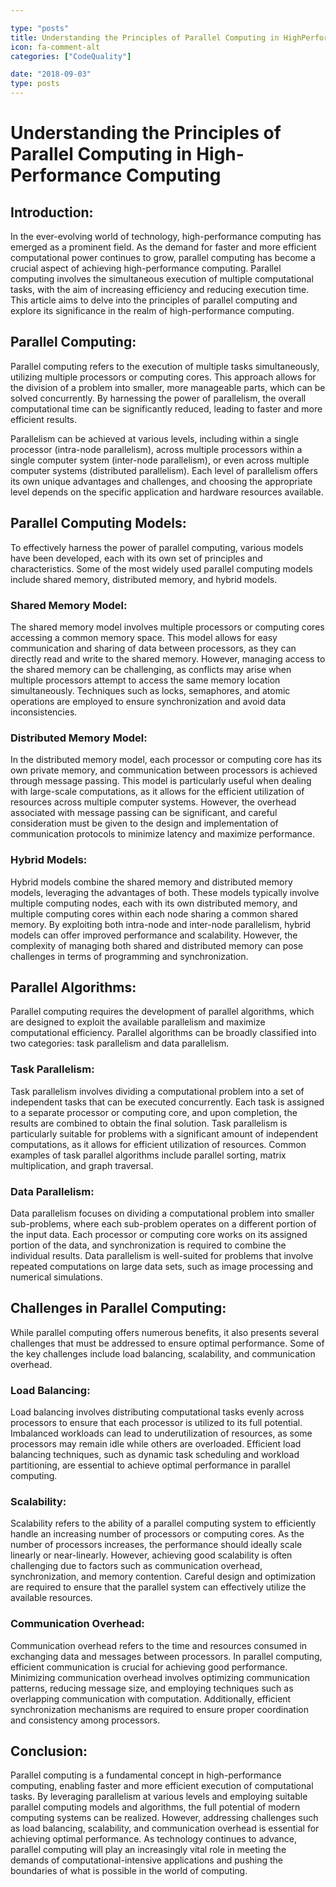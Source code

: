 ```yaml
---

type: "posts"
title: Understanding the Principles of Parallel Computing in HighPerformance Computing
icon: fa-comment-alt
categories: ["CodeQuality"]

date: "2018-09-03"
type: posts
---
```





# Understanding the Principles of Parallel Computing in High-Performance Computing

## Introduction:

In the ever-evolving world of technology, high-performance computing has emerged as a prominent field. As the demand for faster and more efficient computational power continues to grow, parallel computing has become a crucial aspect of achieving high-performance computing. Parallel computing involves the simultaneous execution of multiple computational tasks, with the aim of increasing efficiency and reducing execution time. This article aims to delve into the principles of parallel computing and explore its significance in the realm of high-performance computing.

## Parallel Computing:

Parallel computing refers to the execution of multiple tasks simultaneously, utilizing multiple processors or computing cores. This approach allows for the division of a problem into smaller, more manageable parts, which can be solved concurrently. By harnessing the power of parallelism, the overall computational time can be significantly reduced, leading to faster and more efficient results.

Parallelism can be achieved at various levels, including within a single processor (intra-node parallelism), across multiple processors within a single computer system (inter-node parallelism), or even across multiple computer systems (distributed parallelism). Each level of parallelism offers its own unique advantages and challenges, and choosing the appropriate level depends on the specific application and hardware resources available.

## Parallel Computing Models:

To effectively harness the power of parallel computing, various models have been developed, each with its own set of principles and characteristics. Some of the most widely used parallel computing models include shared memory, distributed memory, and hybrid models.

### Shared Memory Model:

The shared memory model involves multiple processors or computing cores accessing a common memory space. This model allows for easy communication and sharing of data between processors, as they can directly read and write to the shared memory. However, managing access to the shared memory can be challenging, as conflicts may arise when multiple processors attempt to access the same memory location simultaneously. Techniques such as locks, semaphores, and atomic operations are employed to ensure synchronization and avoid data inconsistencies.

### Distributed Memory Model:

In the distributed memory model, each processor or computing core has its own private memory, and communication between processors is achieved through message passing. This model is particularly useful when dealing with large-scale computations, as it allows for the efficient utilization of resources across multiple computer systems. However, the overhead associated with message passing can be significant, and careful consideration must be given to the design and implementation of communication protocols to minimize latency and maximize performance.

### Hybrid Models:

Hybrid models combine the shared memory and distributed memory models, leveraging the advantages of both. These models typically involve multiple computing nodes, each with its own distributed memory, and multiple computing cores within each node sharing a common shared memory. By exploiting both intra-node and inter-node parallelism, hybrid models can offer improved performance and scalability. However, the complexity of managing both shared and distributed memory can pose challenges in terms of programming and synchronization.

## Parallel Algorithms:

Parallel computing requires the development of parallel algorithms, which are designed to exploit the available parallelism and maximize computational efficiency. Parallel algorithms can be broadly classified into two categories: task parallelism and data parallelism.

### Task Parallelism:

Task parallelism involves dividing a computational problem into a set of independent tasks that can be executed concurrently. Each task is assigned to a separate processor or computing core, and upon completion, the results are combined to obtain the final solution. Task parallelism is particularly suitable for problems with a significant amount of independent computations, as it allows for efficient utilization of resources. Common examples of task parallel algorithms include parallel sorting, matrix multiplication, and graph traversal.

### Data Parallelism:

Data parallelism focuses on dividing a computational problem into smaller sub-problems, where each sub-problem operates on a different portion of the input data. Each processor or computing core works on its assigned portion of the data, and synchronization is required to combine the individual results. Data parallelism is well-suited for problems that involve repeated computations on large data sets, such as image processing and numerical simulations.

## Challenges in Parallel Computing:

While parallel computing offers numerous benefits, it also presents several challenges that must be addressed to ensure optimal performance. Some of the key challenges include load balancing, scalability, and communication overhead.

### Load Balancing:

Load balancing involves distributing computational tasks evenly across processors to ensure that each processor is utilized to its full potential. Imbalanced workloads can lead to underutilization of resources, as some processors may remain idle while others are overloaded. Efficient load balancing techniques, such as dynamic task scheduling and workload partitioning, are essential to achieve optimal performance in parallel computing.

### Scalability:

Scalability refers to the ability of a parallel computing system to efficiently handle an increasing number of processors or computing cores. As the number of processors increases, the performance should ideally scale linearly or near-linearly. However, achieving good scalability is often challenging due to factors such as communication overhead, synchronization, and memory contention. Careful design and optimization are required to ensure that the parallel system can effectively utilize the available resources.

### Communication Overhead:

Communication overhead refers to the time and resources consumed in exchanging data and messages between processors. In parallel computing, efficient communication is crucial for achieving good performance. Minimizing communication overhead involves optimizing communication patterns, reducing message size, and employing techniques such as overlapping communication with computation. Additionally, efficient synchronization mechanisms are required to ensure proper coordination and consistency among processors.

## Conclusion:

Parallel computing is a fundamental concept in high-performance computing, enabling faster and more efficient execution of computational tasks. By leveraging parallelism at various levels and employing suitable parallel computing models and algorithms, the full potential of modern computing systems can be realized. However, addressing challenges such as load balancing, scalability, and communication overhead is essential for achieving optimal performance. As technology continues to advance, parallel computing will play an increasingly vital role in meeting the demands of computational-intensive applications and pushing the boundaries of what is possible in the world of computing.
